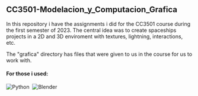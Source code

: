 ## CC3501-Modelacion_y_Computacion_Grafica
In this repository i have the assignments i did for the CC3501 course during the first semester of 2023. The central idea was to create spaceships projects in a 2D and 3D enviroment with textures, lightning, interactions, etc.

The "grafica" directory has files that were given to us in the course for us to work with.

#### For those i used:
![Python](https://img.shields.io/badge/-Python-05122A?style=flat&logo=python)&nbsp;
![Blender](https://img.shields.io/badge/-Blender-05122A?style=flat&logo=blender)&nbsp;

